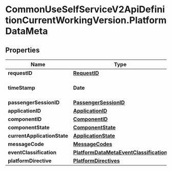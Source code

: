 # CommonUseSelfServiceV2ApiDefinitionCurrentWorkingVersion.PlatformDataMeta

## Properties
Name | Type | Description | Notes
------------ | ------------- | ------------- | -------------
**requestID** | [**RequestID**](RequestID.md) |  | [optional] 
**timeStamp** | **Date** | Time stamp in UTC format. | 
**passengerSessionID** | [**PassengerSessionID**](PassengerSessionID.md) |  | 
**applicationID** | [**ApplicationID**](ApplicationID.md) |  | 
**componentID** | [**ComponentID**](ComponentID.md) |  | [optional] 
**componentState** | [**ComponentState**](ComponentState.md) |  | [optional] 
**currentApplicationState** | [**ApplicationState**](ApplicationState.md) |  | 
**messageCode** | [**MessageCodes**](MessageCodes.md) |  | 
**eventClassification** | [**PlatformDataMetaEventClassification**](PlatformDataMetaEventClassification.md) |  | [optional] 
**platformDirective** | [**PlatformDirectives**](PlatformDirectives.md) |  | [optional] 
